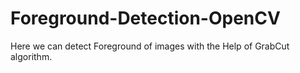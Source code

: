 # Foreground-Detection-OpenCV
Here we can detect Foreground of images with the Help of GrabCut algorithm.
